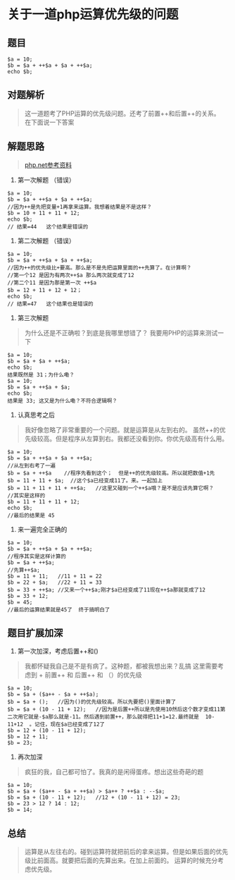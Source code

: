 # 关于一道php运算优先级的问题

## 题目
```
$a = 10;
$b = $a + ++$a + $a + ++$a;
echo $b;
```

## 对题解析
> 这一道题考了PHP运算的优先级问题。还考了前置++和后置++的关系。<br />
> 在下面说一下答案

## 解题思路
> [php.net参考资料](http://www.php.net/manual/zh/language.operators.precedence.php)

1. 第一次解题 （错误）
```
$a = 10;
$b = $a + ++$a + $a + ++$a;
//因为++是先把变量+1再拿来运算。我想着结果是不是这样？
$b = 10 + 11 + 11 + 12;
echo $b;
// 结果=44   这个结果是错误的
```
1. 第二次解题 （错误）
```
$a = 10;
$b = $a + ++$a + $a + ++$a;
//因为++的优先级比+要高。那么是不是先把运算里面的++先算了。在计算啊？
//第一个12 是因为有两次++$a 那么两次就变成了12  
//第二个11 是因为那是第一次 ++$a
$b = 12 + 11 + 12 + 12；
echo $b;
// 结果=47   这个结果也是错误的
```

1. 第三次解题 
> 为什么还是不正确啦？到底是我哪里想错了？
> 我要用PHP的运算来测试一下
```
$a = 10;
$b = $a + $a + ++$a;
echo $b;
结果既然是 31；为什么嘞？
$a = 10;
$b = $a + ++$a + $a;
echo $b;
结果是 33; 这又是为什么嘞？不符合逻辑啊？
```

1. 认真思考之后
> 我好像忽略了非常重要的一个问题。就是运算是从左到右的。
> 虽然++的优先级较高。但是程序从左算到右。我都还没看到你。你优先级高有什么用。
```
$a = 10;
$b = $a + ++$a + $a + ++$a;
//从左到右考了一遍
$b = $a + ++$a    //程序先看到这个；  但是++的优先级较高。所以就把数值+1先
$b = 11 + 11 + $a;	//这个$a已经变成11了。来。一起加上
$b = 11 + 11 + 11 + ++$a;	//这里又碰到一个++$a哦？是不是应该先算它啊？
//其实是这样的
$b = 11 + 11 + 11 + 12;
echo $b;
//最后的结果是 45
```

1. 来一遍完全正确的
```
$a = 10;
$b = $a + ++$a + $a + ++$a;
//程序其实是这样计算的
$b = $a + ++$a;	
//先算++$a;
$b = 11 + 11;	//11 + 11 = 22
$b = 22 + $a;	//22 + 11 = 33
$b = 33 + ++$a;	//又来一个++$a;刚才$a已经变成了11现在++$a那就变成了12
$b = 33 + 12;
$b = 45;
//最后的运算结果就是45了  终于搞明白了
```

## 题目扩展加深
1. 第一次加深，考虑后置++和()
> 我都怀疑我自己是不是有病了。这种题，都被我想出来？乱搞
> 这里需要考虑到 + 前置++ 和 后置++ 和 （）的优先级
```
$a = 10;
$b = $a + ($a++ - $a + ++$a);
$b = $a + ();	//因为()的优先级较高。所以先要把()里面计算了
$b = $a + (10 - 11 + 12);	//因为是后置++所以是先使用10然后这个数才变成11第二次用它就是-$a那么就是-11。然后遇到前置++，那么就得把11+1=12.最终就是  10-11+12  。记住，现在$a已经变成了12了
$b = 12 + (10 - 11 + 12);
$b = 12 + 11;	
$b = 23;
```

1. 再次加深
> 疯狂的我，自己都可怕了。我真的是闲得蛋疼。想出这些奇葩的题
```
$a = 10;
$b = $a + ($a++ - $a + ++$a) > $a++ ? ++$a : --$a;
$b = $a + (10 - 11 + 12);	//12 + (10 - 11 + 12) = 23;
$b = 23 > 12 ? 14 : 12;
$b = 14;
```

## 总结
> 运算是从左往右的。碰到运算符就把前后的拿来运算。但是如果后面的优先级比前面高。就要把后面的先算出来。在加上前面的。
> 运算的时候充分考虑优先级。
